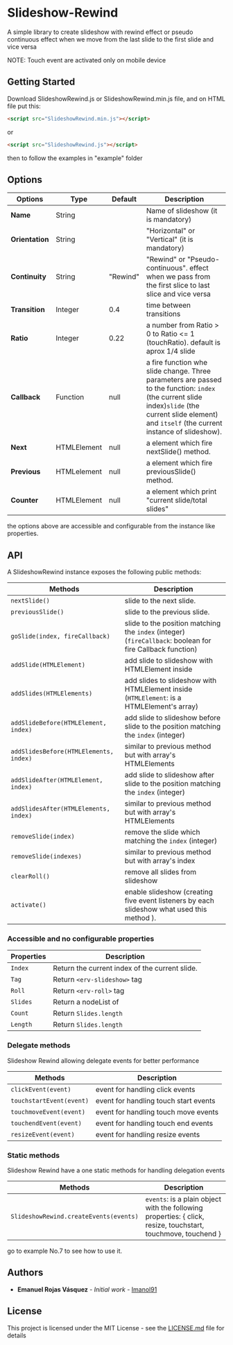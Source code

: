 # Slideshow-Rewind
A simple library to create slideshow with rewind effect or pseudo continuous effect when we move from the last slide to the first slide and vice versa

NOTE: Touch event are activated only on mobile device

## Getting Started

Download SlideshowRewind.js or SlideshowRewind.min.js file, and on HTML file put this:

``` html
<script src="SlideshowRewind.min.js"></script>
```

or

``` html
<script src="SlideshowRewind.js"></script>
```

then to follow the examples in "example" folder

## Options

| Options             | Type     | Default | Description                                                                                                                                                                                                      |
|---------------------|----------|---------|------------------------------------------------------------------------------------------------------------------------------------------------------------------------------------------------------------------|
| **Name**      | String  |        | Name of slideshow (it is mandatory)                                                                                                                                                                      |
| **Orientation**           | String  |      | "Horizontal" or "Vertical" (it is mandatory)                                                                                               |
| **Continuity**            | String  | "Rewind"  | "Rewind" or "Pseudo-continuous". effect when we pass from the first slice to last slice and vice versa |
| **Transition**      | Integer  | 0.4    | time between transitions |
| **Ratio**     | Integer  | 0.22   | a number from Ratio > 0 to Ratio <= 1 (touchRatio). default is aprox 1/4 slide |
| **Callback**   | Function  | null | a fire function whe slide change. Three parameters are passed to the function: `index` (the current slide index)`slide` (the current slide element) and `itself` (the current instance of slideshow). |
| **Next** | HTMLElement  | null   | a element which fire nextSlide() method. |
| **Previous** | HTMLelement  | null  | a element which fire previousSlide() method. |
| **Counter**  | HTMLElement | null    | a element which print  "current slide/total slides" |

the options above are accessible and configurable from the instance like properties.

## API

A SlideshowRewind instance exposes the following public methods:

| Methods                  | Description                                                                                             |
|--------------------------|---------------------------------------------------------------------------------------------------------|
| `nextSlide()`            | slide to the next slide.                                                                                |
| `previousSlide()`        | slide to the previous slide.                                                                            |
| `goSlide(index, fireCallback)` | slide to the position matching the `index` (integer) (`fireCallback`: boolean for fire Callback function) |
| `addSlide(HTMLElement)`  | add slide to slideshow with HTMLElement inside |
| `addSlides(HTMLElements)`| add slides to slideshow with HTMLElement inside (`HTMLElement`: is a HTMLElement's array) |
| `addSlideBefore(HTMLElement, index)`| add slide to slideshow before slide to the position matching the `index` (integer) |
| `addSlidesBefore(HTMLElements, index)`| similar to previous method but with array's HTMLElements |
| `addSlideAfter(HTMLElement, index)` | add slide to slideshow after slide to the position matching the `index` (integer) |
| `addSlidesAfter(HTMLElements, index)` | similar to previous method but with array's HTMLElements |
| `removeSlide(index)` | remove the slide which matching the `index` (integer) |
| `removeSlide(indexes)` | similar to previous method but with array's index |
| `clearRoll()` | remove all slides from slideshow |
| `activate()`               | enable slideshow (creating five event listeners by each slideshow what used this method ). |

### Accessible and no configurable properties

| Properties               | Description                                                                                             |
|--------------------------|---------------------------------------------------------------------------------------------------------|
| `Index`            | Return the current index of the current slide.                                                                |
| `Tag`        | Return `<erv-slideshow>` tag        |
| `Roll` | Return `<erv-roll>` tag |
| `Slides`  | Return a nodeList of <erv-slide> |
| `Count`  | Return `Slides.length` |
| `Length` | Return `Slides.length` |

### Delegate methods
Slideshow Rewind allowing delegate events for better performance

| Methods                  | Description                                                                                             |
|--------------------------|---------------------------------------------------------------------------------------------------------|
| `clickEvent(event)`            | event for handling click events |
| `touchstartEvent(event)`       | event for handling touch start events |
| `touchmoveEvent(event)`        | event for handling touch move events |
| `touchendEvent(event)`         | event for handling touch end events |
| `resizeEvent(event)`           | event for handling resize events |

### Static methods
Slideshow Rewind have a one static methods for handling delegation events

| Methods                  | Description                                                                                             |
|--------------------------|---------------------------------------------------------------------------------------------------------|
| `SlideshowRewind.createEvents(events)` | `events`: is a plain object with the following properties: { click, resize, touchstart, touchmove, touchend } |

go to example No.7 to see how to use it.

## Authors

* **Emanuel Rojas Vásquez** - *Initial work* - [Imanol91](https://github.com/Imanol91)

## License

This project is licensed under the MIT License - see the [LICENSE.md](LICENSE.md) file for details
